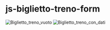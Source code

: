 # js-biglietto-treno-form
![Biglietto_treno_vuoto](https://user-images.githubusercontent.com/109558656/226491913-a7cc0235-c0a2-46d4-bca9-2f824449ec88.png)
![Biglietto_treno_con_dati](https://user-images.githubusercontent.com/109558656/226491917-8a187641-c20b-4f3f-aae5-6765ff368872.png)
